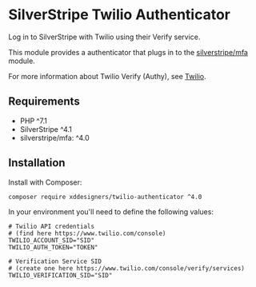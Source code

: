 # SilverStripe Twilio Authenticator

Log in to SilverStripe with Twilio using their Verify service.

This module provides a authenticator that plugs in to the [silverstripe/mfa](https://github.com/silverstripe/silverstripe-mfa)
module.

For more information about Twilio Verify (Authy), see [Twilio](https://www.twilio.com/verify).

## Requirements

* PHP ^7.1
* SilverStripe ^4.1
* silverstripe/mfa: ^4.0

## Installation

Install with Composer:

```
composer require xddesigners/twilio-authenticator ^4.0
```

In your environment you'll need to define the following values:

```
# Twilio API credentials
# (find here https://www.twilio.com/console)
TWILIO_ACCOUNT_SID="SID"
TWILIO_AUTH_TOKEN="TOKEN"

# Verification Service SID
# (create one here https://www.twilio.com/console/verify/services)
TWILIO_VERIFICATION_SID="SID"
```

